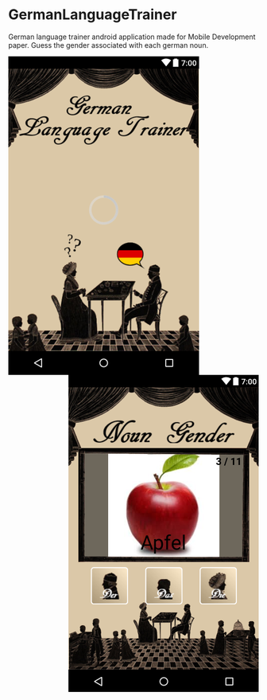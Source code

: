 # GermanLanguageTrainer

German language trainer android application made for Mobile Development paper. Guess the gender associated with each german noun.

<img src="https://github.com/Clarksj4/GermanLanguageTrainer/blob/master/SplashScreenActivity.png" align="left">
<img src="https://github.com/Clarksj4/GermanLanguageTrainer/blob/master/QuizActivity.png" align="right">
